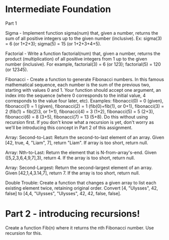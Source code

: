 # Intermediate Foundation
Part 1

Sigma - Implement function sigma(num) that, given a number, returns the sum of all positive integers up to the given number (inclusive).  Ex: sigma(3) = 6 (or 1+2+3); sigma(5) = 15 (or 1+2+3+4+5).

Factorial - Write a function factorial(num) that, given a number, returns the product (multiplication) of all positive integers from 1 up to the given number (inclusive).  For example, factorial(3) = 6 (or 1*2*3); factorial(5) = 120 (or 1*2*3*4*5).

Fibonacci - Create a function to generate Fibonacci numbers.  In this famous mathematical sequence, each number is the sum of the previous two, starting with values 0 and 1.  Your function should accept one argument, an index into the sequence (where 0 corresponds to the initial value, 4 corresponds to the value four later, etc).  Examples: fibonacci(0) = 0 (given), fibonacci(1) = 1 (given), fibonacci(2) = 1 (fib(0)+fib(1), or 0+1), fibonacci(3) = 2 (fib(1) + fib(2)3, or 1+1), fibonacci(4) = 3 (1+2), fibonacci(5) = 5 (2+3), fibonacci(6) = 8 (3+5), fibonacci(7) = 13 (5+8).  Do this without using recursion first.  If you don't know what a recursion is yet, don't worry as we'll be introducing this concept in Part 2 of this assignment.

Array: Second-to-Last: Return the second-to-last element of an array. Given [42, true, 4, "Liam", 7], return "Liam".  If array is too short, return null.

Array: Nth-to-Last: Return the element that is N-from-array's-end.  Given ([5,2,3,6,4,9,7],3), return 4.  If the array is too short, return null.

Array: Second-Largest: Return the second-largest element of an array. Given [42,1,4,3.14,7], return 7.  If the array is too short, return null.

Double Trouble: Create a function that changes a given array to list each existing element twice, retaining original order.  Convert [4, "Ulysses", 42, false] to [4,4, "Ulysses", "Ulysses", 42, 42, false, false].

# Part 2 - introducing recursions!

Create a function Fib(n) where it returns the nth Fibonacci number.  Use recursion for this.
